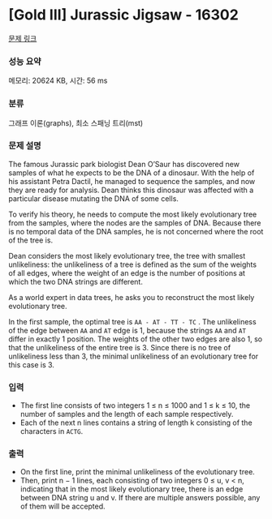# [Gold III] Jurassic Jigsaw - 16302 

[문제 링크](https://www.acmicpc.net/problem/16302) 

### 성능 요약

메모리: 20624 KB, 시간: 56 ms

### 분류

그래프 이론(graphs), 최소 스패닝 트리(mst)

### 문제 설명

<p>The famous Jurassic park biologist Dean O’Saur has discovered new samples of what he expects to be the DNA of a dinosaur. With the help of his assistant Petra Dactil, he managed to sequence the samples, and now they are ready for analysis. Dean thinks this dinosaur was affected with a particular disease mutating the DNA of some cells.</p>

<p>To verify his theory, he needs to compute the most likely evolutionary tree from the samples, where the nodes are the samples of DNA. Because there is no temporal data of the DNA samples, he is not concerned where the root of the tree is.</p>

<p>Dean considers the most likely evolutionary tree, the tree with smallest unlikeliness: the unlikeliness of a tree is defined as the sum of the weights of all edges, where the weight of an edge is the number of positions at which the two DNA strings are different.</p>

<p>As a world expert in data trees, he asks you to reconstruct the most likely evolutionary tree.</p>

<p>In the first sample, the optimal tree is <code>AA - AT - TT - TC</code> . The unlikeliness of the edge between <code>AA</code> and <code>AT</code> edge is 1, because the strings <code>AA</code> and <code>AT</code> differ in exactly 1 position. The weights of the other two edges are also 1, so that the unlikeliness of the entire tree is 3. Since there is no tree of unlikeliness less than 3, the minimal unlikeliness of an evolutionary tree for this case is 3.</p>

### 입력 

 <ul>
	<li>The first line consists of two integers 1 ≤ n ≤ 1000 and 1 ≤ k ≤ 10, the number of samples and the length of each sample respectively.</li>
	<li>Each of the next n lines contains a string of length k consisting of the characters in <code>ACTG</code>.</li>
</ul>

### 출력 

 <ul>
	<li>On the first line, print the minimal unlikeliness of the evolutionary tree.</li>
	<li>Then, print n − 1 lines, each consisting of two integers 0 ≤ u, v < n, indicating that in the most likely evolutionary tree, there is an edge between DNA string u and v. If there are multiple answers possible, any of them will be accepted.</li>
</ul>

